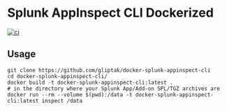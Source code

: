 # Splunk AppInspect CLI Dockerized

[![ci](https://github.com/gliptak/docker-splunk-appinspect-cli/workflows/ci/badge.svg)](https://github.com/gliptak/docker-splunk-appinspect-cli/actions?query=workflow%3Aci)

## Usage

```
git clone https://github.com/gliptak/docker-splunk-appinspect-cli
cd docker-splunk-appinspect-cli/
docker build -t docker-splunk-appinspect-cli:latest .
# in the directory where your Splunk App/Add-on SPL/TGZ archives are
docker run --rm --volume $(pwd):/data -t docker-splunk-appinspect-cli:latest inspect /data
```